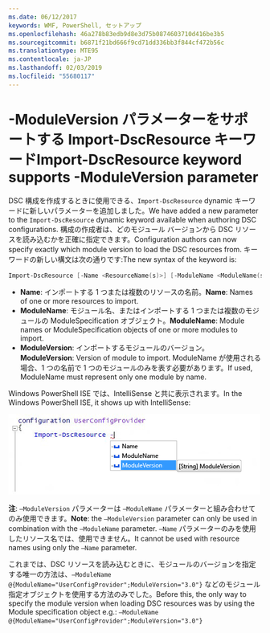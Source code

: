 ```yaml
---
ms.date: 06/12/2017
keywords: WMF, PowerShell, セットアップ
ms.openlocfilehash: 46a278b83edb9d8e3d75b0874603710d416be3b5
ms.sourcegitcommit: b6871f21bd666f9cd71dd336bb3f844cf472b56c
ms.translationtype: MTE95
ms.contentlocale: ja-JP
ms.lasthandoff: 02/03/2019
ms.locfileid: "55680117"
---
```

# <a name="import-dscresource-keyword-supports--moduleversion-parameter"></a><span data-ttu-id="c2720-102">-ModuleVersion パラメーターをサポートする Import-DscResource キーワード</span><span class="sxs-lookup"><span data-stu-id="c2720-102">Import-DscResource keyword supports -ModuleVersion parameter</span></span>

<span data-ttu-id="c2720-103">DSC 構成を作成するときに使用できる、`Import-DscResource` dynamic キーワードに新しいパラメーターを追加しました。</span><span class="sxs-lookup"><span data-stu-id="c2720-103">We have added a new parameter to the `Import-DscResource` dynamic keyword available when authoring DSC configurations.</span></span> <span data-ttu-id="c2720-104">構成の作成者は、どのモジュール バージョンから DSC リソースを読み込むかを正確に指定できます。</span><span class="sxs-lookup"><span data-stu-id="c2720-104">Configuration authors can now specify exactly which module version to load the DSC resources from.</span></span> <span data-ttu-id="c2720-105">キーワードの新しい構文は次の通りです:</span><span class="sxs-lookup"><span data-stu-id="c2720-105">The new syntax of the keyword is:</span></span>

```powershell
Import-DscResource [-Name <ResourceName(s)>] [-ModuleName <ModuleName(s)>] [-ModuleVersion <ModuleVersion>]
```

* <span data-ttu-id="c2720-106">**Name**: インポートする 1 つまたは複数のリソースの名前。</span><span class="sxs-lookup"><span data-stu-id="c2720-106">**Name**: Names of one or more resources to import.</span></span>
* <span data-ttu-id="c2720-107">**ModuleName**: モジュール名、またはインポートする 1 つまたは複数のモジュールの ModuleSpecification オブジェクト。</span><span class="sxs-lookup"><span data-stu-id="c2720-107">**ModuleName**: Module names or ModuleSpecification objects of one or more modules to import.</span></span>
* <span data-ttu-id="c2720-108">**ModuleVersion**: インポートするモジュールのバージョン。</span><span class="sxs-lookup"><span data-stu-id="c2720-108">**ModuleVersion**: Version of module to import.</span></span> <span data-ttu-id="c2720-109">ModuleName が使用される場合、1 つの名前で 1 つのモジュールのみを表す必要があります。</span><span class="sxs-lookup"><span data-stu-id="c2720-109">If used, ModuleName must represent only one module by name.</span></span>

<span data-ttu-id="c2720-110">Windows PowerShell ISE では、IntelliSense と共に表示されます。</span><span class="sxs-lookup"><span data-stu-id="c2720-110">In the Windows PowerShell ISE, it shows up with IntelliSense:</span></span>

![](../images/Import-DscResource-Modversion.jpg)

<span data-ttu-id="c2720-111">**注**: `–ModuleVersion` パラメーターは `–ModuleName` パラメーターと組み合わせてのみ使用できます。</span><span class="sxs-lookup"><span data-stu-id="c2720-111">**Note**: the `–ModuleVersion` parameter can only be used in combination with the `–ModuleName` parameter.</span></span> <span data-ttu-id="c2720-112">`–Name` パラメーターのみを使用したリソース名では、使用できません。</span><span class="sxs-lookup"><span data-stu-id="c2720-112">It cannot be used with resource names using only the `–Name` parameter.</span></span>

<span data-ttu-id="c2720-113">これまでは、DSC リソースを読み込むときに、モジュールのバージョンを指定する唯一の方法は、`–ModuleName @{ModuleName="UserConfigProvider";ModuleVersion="3.0"}` などのモジュール指定オブジェクトを使用する方法のみでした。</span><span class="sxs-lookup"><span data-stu-id="c2720-113">Before this, the only way to specify the module version when loading DSC resources was by using the Module specification object e.g.: `–ModuleName @{ModuleName="UserConfigProvider";ModuleVersion="3.0"}`</span></span>
